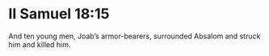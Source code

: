 # II Samuel 18:15

And ten young men, Joab’s armor-bearers, surrounded Absalom and struck him and killed him.
